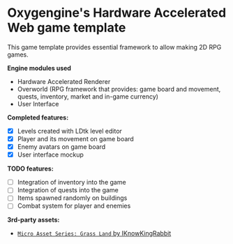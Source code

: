# Oxygengine's Hardware Accelerated Web game template

This game template provides essential framework to allow making 2D RPG games.

**Engine modules used**
- Hardware Accelerated Renderer
- Overworld (RPG framework that provides: game board and movement, quests, inventory, market and in-game currency)
- User Interface

**Completed features:**
- [x] Levels created with LDtk level editor
- [x] Player and its movement on game board
- [x] Enemy avatars on game board
- [x] User interface mockup

**TODO features:**
- [ ] Integration of inventory into the game
- [ ] Integration of quests into the game
- [ ] Items spawned randomly on buildings
- [ ] Combat system for player and enemies

**3rd-party assets:**
- [`Micro Asset Series: Grass Land` by IKnowKingRabbit](https://itch.io/queue/c/845071/micro-asset-series?game_id=658674)
